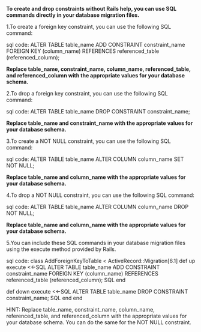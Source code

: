 **To create and drop constraints without Rails help, you can use SQL commands directly in your database migration files.**

1.To create a foreign key constraint, you can use the following SQL command:

sql code:
ALTER TABLE table_name ADD CONSTRAINT constraint_name FOREIGN KEY (column_name) REFERENCES referenced_table (referenced_column);

**Replace table_name, constraint_name, column_name, referenced_table, and referenced_column with the appropriate values for your database schema.**

2.To drop a foreign key constraint, you can use the following SQL command:

sql code:
ALTER TABLE table_name DROP CONSTRAINT constraint_name;

**Replace table_name and constraint_name with the appropriate values for your database schema.**

3.To create a NOT NULL constraint, you can use the following SQL command:

sql code:
ALTER TABLE table_name ALTER COLUMN column_name SET NOT NULL;

**Replace table_name and column_name with the appropriate values for your database schema.**

4.To drop a NOT NULL constraint, you can use the following SQL command:

sql code:
ALTER TABLE table_name ALTER COLUMN column_name DROP NOT NULL;

**Replace table_name and column_name with the appropriate values for your database schema.**

5.You can include these SQL commands in your database migration files using the execute method provided by Rails. 

sql code:
class AddForeignKeyToTable < ActiveRecord::Migration[6.1]
  def up
    execute <<-SQL
      ALTER TABLE table_name ADD CONSTRAINT constraint_name FOREIGN KEY (column_name) REFERENCES referenced_table (referenced_column);
    SQL
  end

  def down
    execute <<-SQL
      ALTER TABLE table_name DROP CONSTRAINT constraint_name;
    SQL
  end
end

HINT:
Replace table_name, constraint_name, column_name, referenced_table, and referenced_column with the appropriate values for your database schema. You can do the same for the NOT NULL constraint.
